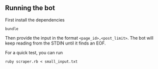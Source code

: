 ## Running the bot

First install the dependencies

```
bundle
```

Then provide the input in the format `<page_id>,<post_limit>`. The bot will keep reading from the STDIN until it finds an EOF.

For a quick test, you can run

```ruby scraper.rb < small_input.txt```
